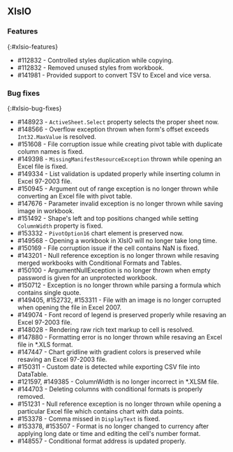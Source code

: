 ## XlsIO

### Features
{:#xlsio-features}

* \#112832 - Controlled styles duplication while copying.
* \#112832 - Removed unused styles from workbook.
* \#141981 - Provided support to convert TSV to Excel and vice versa.

### Bug fixes
{:#xlsio-bug-fixes}

* \#148923 - `ActiveSheet.Select` property selects the proper sheet now.
* \#148566 - Overflow exception thrown when form's offset exceeds `Int32.MaxValue` is resolved.
* \#151608 - File corruption issue while creating pivot table with duplicate column names is fixed.
* \#149398 - `MissingManifestResourceException` thrown while opening an Excel file is fixed.
* \#149334 - List validation is updated properly while inserting column in Excel 97-2003 file.
* \#150945 - Argument out of range exception is no longer thrown while converting an Excel file with pivot table.
* \#147676 - Parameter invalid exception is no longer thrown while saving image in workbook.
* \#151492 - Shape's left and top positions changed while setting `ColumnWidth` property is fixed.
* \#153332 - `PivotOption16` chart element is preserved now.
* \#149568 - Opening a workbook in XlsIO will no longer take long time.
* \#150169 - File corruption issue if the cell contains NaN is fixed.
* \#143201 - Null reference exception is no longer thrown while resaving merged workbooks with Conditional Formats and Tables.
* \#150100 - ArgumentNullException is no longer thrown when empty password is given for an unprotected workbook.
* \#150712 - Exception is no longer thrown while parsing a formula which contains single quote.
* \#149405, \#152732, \#153311 - File with an image is no longer corrupted when opening the file in Excel 2007.
* \#149074 - Font record of legend is preserved properly while resaving an Excel 97-2003 file.
* \#148028 - Rendering raw rich text markup to cell is resolved.
* \#147880 - Formatting error is no longer thrown while resaving an Excel file in *.XLS format.
* \#147447 - Chart gridline with gradient colors is preserved while resaving an Excel 97-2003 file.
* \#150311 - Custom date is detected while exporting CSV file into DataTable.
* \#121597, \#149385 - ColumnWidth is no longer incorrect in *.XLSM file.
* \#144703 - Deleting columns with conditional formats is properly removed.
* \#151231 - Null reference exception is no longer thrown while opening a particular Excel file which contains chart with data points.
* \#153378 - Comma missed in `DisplayText` is fixed.
* \#153378, \#153507 - Format is no longer changed to currency after applying long date or time and editing the cell's number format.
* \#148557 - Conditional format address is updated properly.